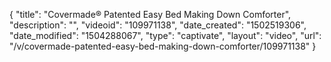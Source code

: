 {
    "title": "Covermade&reg; Patented Easy Bed Making Down Comforter",
    "description": "",
    "videoid": "109971138",
    "date_created": "1502519306",
    "date_modified": "1504288067",
    "type": "captivate",
    "layout": "video",
    "url": "\/v\/covermade-patented-easy-bed-making-down-comforter\/109971138"
}